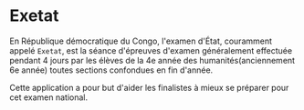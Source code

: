 # Exetat
En République démocratique du Congo, l'examen d'État, couramment appelé `Exetat`, est la séance d'épreuves d'examen généralement effectuée pendant 4 jours par les élèves de la 4e année des humanités(anciennement 6e année) toutes sections confondues en fin d'année.

Cette application a pour but d'aider les finalistes à mieux se préparer pour cet examen national.
